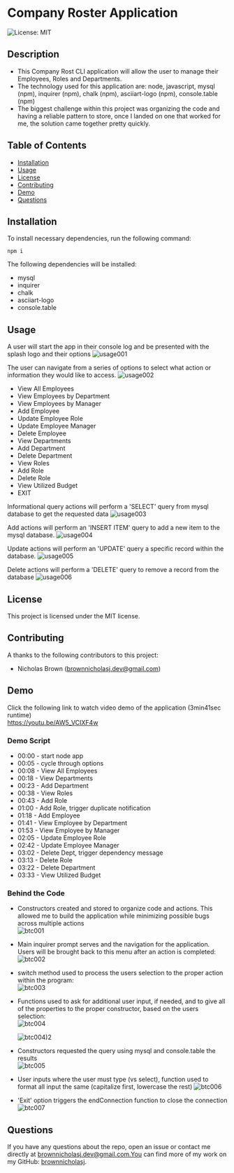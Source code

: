 # Company Roster Application

![License: MIT](https://img.shields.io/badge/License-MIT-green)

## Description

- This Company Rost CLI application will allow the user to manage their
  Employees, Roles and Departments.
- The technology used for this application are: node, javascript, mysql (npm),
  inquirer (npm), chalk (npm), asciiart-logo (npm), console.table (npm)
- The biggest challenge within this project was organizing the code and having a
  reliable pattern to store, once I landed on one that worked for me, the
  solution came together pretty quickly.

## Table of Contents

- [Installation](#installation)
- [Usage](#usage)
- [License](#license)
- [Contributing](#contributing)
- [Demo](#demo)
- [Questions](#questions)

## Installation

To install necessary dependencies, run the following command:

```
npm i
```

The following dependencies will be installed:

- mysql
- inquirer
- chalk
- asciiart-logo
- console.table

## Usage

A user will start the app in their console log and be presented with the splash
logo and their options ![usage001](./assets/images/usage001.jpg)

The user can navigate from a series of options to select what action or
information they would like to access. ![usage002](./assets/images/usage002.gif)

- View All Employees
- View Employees by Department
- View Employees by Manager
- Add Employee
- Update Employee Role
- Update Employee Manager
- Delete Employee
- View Departments
- Add Department
- Delete Department
- View Roles
- Add Role
- Delete Role
- View Utilized Budget
- EXIT

Informational query actions will perform a 'SELECT' query from mysql database to
get the requested data ![usage003](./assets/images/usage003.gif)

Add actions will perform an 'INSERT ITEM' query to add a new item to the mysql
database. ![usage004](./assets/images/usage004.gif)

Update actions will perform an 'UPDATE' query a specific record within the
database. ![usage005](./assets/images/usage005.gif)

Delete actions will perform a 'DELETE' query to remove a record from the
database ![usage006](./assets/images/usage006.gif)

## License

This project is licensed under the MIT license.

## Contributing

A thanks to the following contributors to this project:

- Nicholas Brown (brownnicholasj.dev@gmail.com)

## Demo

Click the following link to watch video demo of the application (3min41sec
runtime)<br> https://youtu.be/AW5_VCIXF4w

### Demo Script

- 00:00 - start node app
- 00:05 - cycle through options
- 00:08 - View All Employees
- 00:18 - View Departments
- 00:23 - Add Department
- 00:38 - View Roles
- 00:43 - Add Role
- 01:00 - Add Role, trigger duplicate notification
- 01:18 - Add Employee
- 01:41 - View Employee by Department
- 01:53 - View Employee by Manager
- 02:05 - Update Employee Role
- 02:42 - Update Employee Manager
- 03:02 - Delete Dept, trigger dependency message
- 03:13 - Delete Role
- 03:22 - Delete Department
- 03:33 - View Utilized Budget

### Behind the Code

- Constructors created and stored to organize code and actions. This allowed me
  to build the application while minimizing possible bugs across multiple
  actions <br> ![btc001](./assets/images/btc001.jpg)

- Main inquirer prompt serves and the navigation for the application. Users will
  be brought back to this menu after an action is completed: <br>
  ![btc002](./assets/images/btc002.jpg)

- switch method used to process the users selection to the proper action within
  the program: <br> ![btc003](./assets/images/btc003.jpg)

- Functions used to ask for additional user input, if needed, and to give all of
  the properties to the proper constructor, based on the users selection: <br>
  ![btc004](./assets/images/btc004.jpg)

  ![btc004)2](./assets/images/btc004_2.jpg)

- Constructors requested the query using mysql and console.table the results<br>
  ![btc005](./assets/images/btc005.jpg)

- User inputs where the user must type (vs select), function used to format all
  input the same (capitalize first, lowercase the rest)
  ![btc006](./assets/images/btc006.jpg)

- 'Exit' option triggers the endConnection function to close the connection <br>
  ![btc007](./assets/images/btc007.jpg)

## Questions

If you have any questions about the repo, open an issue or contact me directly
at brownnicholasj.dev@gmail.com.You can find more of my work on my GitHub:
[brownnicholasj](https://github.com/brownnicholasj/).
